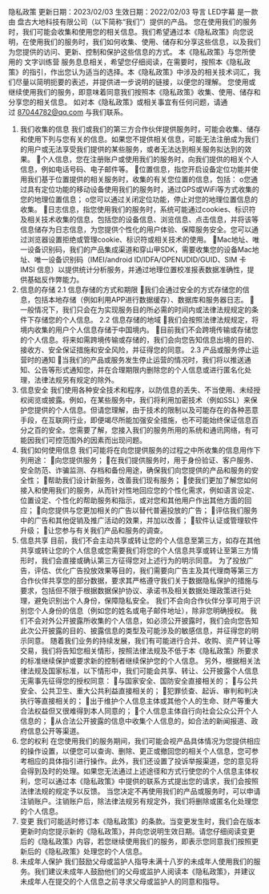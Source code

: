 隐私政策
更新日期：2023/02/03
生效日期：2022/02/03
导言
LED字幕 是一款由 盘古大地科技有限公司（以下简称“我们”）提供的产品。 您在使用我们的服务时，我们可能会收集和使用您的相关信息。我们希望通过本《隐私政策》向您说明，在使用我们的服务时，我们如何收集、使用、储存和分享这些信息，以及我们为您提供的访问、更新、控制和保护这些信息的方式。 本《隐私政策》与您所使用的 文字训练营 服务息息相关，希望您仔细阅读，在需要时，按照本《隐私政策》的指引，作出您认为适当的选择。本《隐私政策》中涉及的相关技术词汇，我们尽量以简明扼要的表述，并提供进一步说明的链接，以便您的理解。
您使用或继续使用我们的服务，即意味着同意我们按照本《隐私政策》收集、使用、储存和分享您的相关信息。
如对本《隐私政策》或相关事宜有任何问题，请通过 87044782@qq.com 与我们联系。
1. 我们收集的信息
我们或我们的第三方合作伙伴提供服务时，可能会收集、储存和使用下列与您有关的信息。如果您不提供相关信息，可能无法注册成为我们的用户或无法享受我们提供的某些服务，或者无法达到相关服务拟达到的效果。
个人信息，您在注册账户或使用我们的服务时，向我们提供的相关个人信息，例如电话号码、电子邮件等。
位置信息，指您开启设备定位功能并使用我们基于位置提供的相关服务时，收集的有关您位置的信息，包括：
o您通过具有定位功能的移动设备使用我们的服务时，通过GPS或WiFi等方式收集的您的地理位置信息；
o您可以通过关闭定位功能，停止对您的地理位置信息的收集。
日志信息，指您使用我们的服务时，系统可能通过cookies、标识符及相关技术收集的信息，包括您的设备信息、浏览信息、点击信息，并将该等信息储存为日志信息，为您提供个性化的用户体验、保障服务安全。您可以通过浏览器设置拒绝或管理cookie、标识符或相关技术的使用。
Mac地址、唯一设备识别码，我们的产品集成渠道和穿山甲SDK，需要收集您的设备Mac地址、唯一设备识别码（IMEI/android ID/IDFA/OPENUDID/GUID、SIM 卡 IMSI 信息）以提供统计分析服务，并通过地理位置校准报表数据准确性，提供基础反作弊能力。
2. 信息的存储
2.1 信息存储的方式和期限
我们会通过安全的方式存储您的信息，包括本地存储（例如利用APP进行数据缓存）、数据库和服务器日志。
一般情况下，我们只会在为实现服务目的所必需的时间内或法律法规规定的条件下存储您的个人信息。
2.2 信息存储的地域
我们会按照法律法规规定，将境内收集的用户个人信息存储于中国境内。
目前我们不会跨境传输或存储您的个人信息。将来如需跨境传输或存储的，我们会向您告知信息出境的目的、接收方、安全保证措施和安全风险，并征得您的同意。
2.3 产品或服务停止运营时的通知
当我们的产品或服务发生停止运营的情况时，我们将以推送通知、公告等形式通知您，并在合理期限内删除您的个人信息或进行匿名化处理，法律法规另有规定的除外。
3. 信息安全
我们使用各种安全技术和程序，以防信息的丢失、不当使用、未经授权阅览或披露。例如，在某些服务中，我们将利用加密技术（例如SSL）来保护您提供的个人信息。但请您理解，由于技术的限制以及可能存在的各种恶意手段，在互联网行业，即便竭尽所能加强安全措施，也不可能始终保证信息百分之百的安全。您需要了解，您接入我们的服务所用的系统和通讯网络，有可能因我们可控范围外的因素而出现问题。
4. 我们如何使用信息
我们可能将在向您提供服务的过程之中所收集的信息用作下列用途：
向您提供服务；
在我们提供服务时，用于身份验证、客户服务、安全防范、诈骗监测、存档和备份用途，确保我们向您提供的产品和服务的安全性；
帮助我们设计新服务，改善我们现有服务；
使我们更加了解您如何接入和使用我们的服务，从而针对性地回应您的个性化需求，例如语言设定、位置设定、个性化的帮助服务和指示，或对您和其他用户作出其他方面的回应；
向您提供与您更加相关的广告以替代普遍投放的广告；
评估我们服务中的广告和其他促销及推广活动的效果，并加以改善；
软件认证或管理软件升级；
让您参与有关我们产品和服务的调查。
5. 信息共享
目前，我们不会主动共享或转让您的个人信息至第三方，如存在其他共享或转让您的个人信息或您需要我们将您的个人信息共享或转让至第三方情形时，我们会直接或确认第三方征得您对上述行为的明示同意。
为了投放广告，评估、优化广告投放效果等目的，我们需要向广告主及其代理商等第三方合作伙伴共享您的部分数据，要求其严格遵守我们关于数据隐私保护的措施与要求，包括但不限于根据数据保护协议、承诺书及相关数据处理政策进行处理，避免识别出个人身份，保障隐私安全。
我们不会向合作伙伴分享可用于识别您个人身份的信息（例如您的姓名或电子邮件地址），除非您明确授权。
我们不会对外公开披露所收集的个人信息，如必须公开披露时，我们会向您告知此次公开披露的目的、披露信息的类型及可能涉及的敏感信息，并征得您的明示同意。
随着我们业务的持续发展，我们有可能进行合并、收购、资产转让等交易，我们将告知您相关情形，按照法律法规及不低于本《隐私政策》所要求的标准继续保护或要求新的控制者继续保护您的个人信息。
另外，根据相关法律法规及国家标准，以下情形中，我们可能会共享、转让、公开披露个人信息无需事先征得您的授权同意：
与国家安全、国防安全直接相关的；
与公共安全、公共卫生、重大公共利益直接相关的；
犯罪侦查、起诉、审判和判决执行等直接相关的；
出于维护个人信息主体或其他个人的生命、财产等重大合法权益但又很难得到本人同意的；
个人信息主体自行向社会公众公开个人信息的；
从合法公开披露的信息中收集个人信息的，如合法的新闻报道、政府信息公开等渠道。
6. 您的权利
在您使用我们的服务期间，我们可能会视产品具体情况为您提供相应的操作设置，以便您可以查询、删除、更正或撤回您的相关个人信息，您可参考相应的具体指引进行操作。此外，我们还设置了投诉举报渠道，您的意见将会得到及时的处理。如果您无法通过上述途径和方式行使您的个人信息主体权利，您可以通过本《隐私政策》中提供的联系方式提出您的请求，我们会按照法律法规的规定予以反馈。
当您决定不再使用我们的产品或服务时，可以申请注销账户。注销账户后，除法律法规另有规定外，我们将删除或匿名化处理您的个人信息。
7. 变更
我们可能适时修订本《隐私政策》的条款。当变更发生时，我们会在版本更新时向您提示新的《隐私政策》，并向您说明生效日期。请您仔细阅读变更后的《隐私政策》内容，若您继续使用我们的服务，即表示您同意我们按照更新后的《隐私政策》处理您的个人信息。
8. 未成年人保护
我们鼓励父母或监护人指导未满十八岁的未成年人使用我们的服务。我们建议未成年人鼓励他们的父母或监护人阅读本《隐私政策》，并建议未成年人在提交的个人信息之前寻求父母或监护人的同意和指导。
